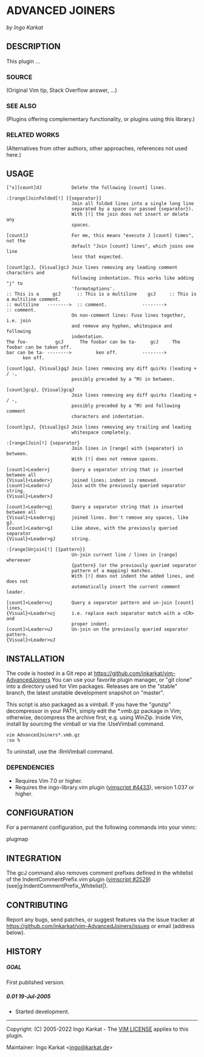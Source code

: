 ADVANCED JOINERS
===============================================================================
_by Ingo Karkat_

DESCRIPTION
------------------------------------------------------------------------------

This plugin ...

### SOURCE
(Original Vim tip, Stack Overflow answer, ...)

### SEE ALSO
(Plugins offering complementary functionality, or plugins using this library.)

### RELATED WORKS
(Alternatives from other authors, other approaches, references not used here.)

USAGE
------------------------------------------------------------------------------

    ["x][count]dJ           Delete the following [count] lines.

    :[range]JoinFolded[!] [{separator}]
                            Join all folded lines into a single long line
                            separated by a space (or passed {separator}).
                            With [!] the join does not insert or delete any
                            spaces.

    [count]J                For me, this means "execute J [count] times", not the
                            default "Join [count] lines", which joins one line
                            less that expected.

    [count]gcJ, {Visual}gcJ Join lines removing any leading comment characters and
                            following indentation. This works like adding "j" to
                            'formatoptions'.
    :: This is a     gcJ      :: This is a multiline    gcJ     :: This is a multiline comment.
    :: multiline   -------->  :: comment.             -------->
    :: comment.
                            On non-comment lines: Fuse lines together, i.e. join
                            and remove any hyphen, whitespace and following
                            indentation.
    The foo-          gcJ      The foobar can be ta-     gcJ     The foobar can be taken off.
    bar can be ta- -------->         ken off.         -------->
          ken off.

    [count]gqJ, {Visual}gqJ Join lines removing any diff quirks (leading + / -,
                            possibly preceded by a ^M) in between.

    [count]gcqJ, {Visual}gcqJ
                            Join lines removing any diff quirks (leading + / -,
                            possibly preceded by a ^M) and following comment
                            characters and indentation.

    [count]gsJ, {Visual}gsJ Join lines removing any trailing and leading
                            whitespace completely.

    :[range]Join[!] {separator}
                            Join lines in [range] with {separator} in between.
                            With [!] does not remove spaces.

    [count]<Leader>j        Query a separator string that is inserted between all
    {Visual}<Leader>j       joined lines; indent is removed.
    [count]<Leader>J        Join with the previously queried separator string.
    {Visual}<Leader>J

    [count]<Leader>gj       Query a separator string that is inserted between all
    {Visual}<Leader>gj      joined lines. Don't remove any spaces, like gJ.
    [count]<Leader>gJ       Like above, with the previously queried separator
    {Visual}<Leader>gJ      string.

    :[range]Unjoin[!] [{pattern}]
                            Un-join current line / lines in [range] whereever
                            {pattern} (or the previously queried separator
                            pattern of a mapping) matches.
                            With [!] does not indent the added lines, and does not
                            automatically insert the current comment leader.

    [count]<Leader>uj       Query a separator pattern and un-join [count] lines,
    {Visual}<Leader>uj      i.e. replace each separator match with a <CR> and
                            proper indent.
    [count]<Leader>uJ       Un-join on the previously queried separator pattern.
    {Visual}<Leader>uJ

INSTALLATION
------------------------------------------------------------------------------

The code is hosted in a Git repo at
    https://github.com/inkarkat/vim-AdvancedJoiners
You can use your favorite plugin manager, or "git clone" into a directory used
for Vim packages. Releases are on the "stable" branch, the latest unstable
development snapshot on "master".

This script is also packaged as a vimball. If you have the "gunzip"
decompressor in your PATH, simply edit the \*.vmb.gz package in Vim; otherwise,
decompress the archive first, e.g. using WinZip. Inside Vim, install by
sourcing the vimball or via the :UseVimball command.

    vim AdvancedJoiners*.vmb.gz
    :so %

To uninstall, use the :RmVimball command.

### DEPENDENCIES

- Requires Vim 7.0 or higher.
- Requires the ingo-library.vim plugin ([vimscript #4433](http://www.vim.org/scripts/script.php?script_id=4433)), version 1.037 or
  higher.

CONFIGURATION
------------------------------------------------------------------------------

For a permanent configuration, put the following commands into your vimrc:

plugmap

INTEGRATION
------------------------------------------------------------------------------

The gcJ command also removes comment prefixes defined in the whitelist of
the IndentCommentPrefix.vim plugin ([vimscript #2529](http://www.vim.org/scripts/script.php?script_id=2529))
(see|g:IndentCommentPrefix\_Whitelist|).

CONTRIBUTING
------------------------------------------------------------------------------

Report any bugs, send patches, or suggest features via the issue tracker at
https://github.com/inkarkat/vim-AdvancedJoiners/issues or email (address
below).

HISTORY
------------------------------------------------------------------------------

##### GOAL
First published version.

##### 0.01    19-Jul-2005
- Started development.

------------------------------------------------------------------------------
Copyright: (C) 2005-2022 Ingo Karkat -
The [VIM LICENSE](http://vimdoc.sourceforge.net/htmldoc/uganda.html#license) applies to this plugin.

Maintainer:     Ingo Karkat &lt;ingo@karkat.de&gt;
